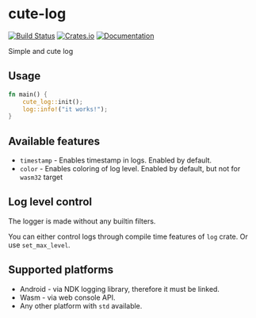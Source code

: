 # cute-log

[![Build Status](https://travis-ci.org/DoumanAsh/cute-log.svg?branch=master)](https://travis-ci.org/DoumanAsh/cute-log)
[![Crates.io](https://img.shields.io/crates/v/cute-log.svg)](https://crates.io/crates/cute-log)
[![Documentation](https://docs.rs/cute-log/badge.svg)](https://docs.rs/crate/cute-log/)

Simple and cute log

## Usage

```rust
fn main() {
    cute_log::init();
    log::info!("it works!");
}
```

## Available features

- `timestamp` - Enables timestamp in logs. Enabled by default.
- `color` - Enables coloring of log level. Enabled by default, but not for `wasm32` target

## Log level control

The logger is made without any builtin filters.

You can either control logs through compile time features of `log` crate.
Or use `set_max_level`.

## Supported platforms

- Android - via NDK logging library, therefore it must be linked.
- Wasm - via web console API.
- Any other platform with `std` available.
